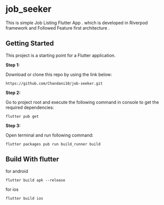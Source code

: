 # job_seeker

This is simple Job Listing Flutter App . which is developed in Riverpod framework and Followed Feature first architecture . 


## Getting Started

This project is a starting point for a Flutter application.


**Step 1:**

Download or clone this repo by using the link below:

```
https://github.com/Chandani10/job-seeker.git

```
**Step 2:**

Go to project root and execute the following command in console to get the required dependencies:

```
flutter pub get 

```
**Step 3:**

Open terminal and run following command:

```
flutter packages pub run build_runner build

```

## Build With flutter

for android

```
flutter build apk --release
```

for ios

```
flutter build ios

```

